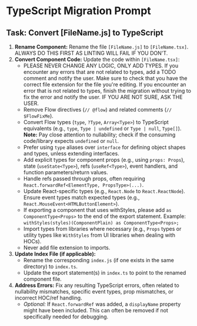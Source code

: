 # TypeScript Migration Prompt

## Task: Convert [FileName.js] to TypeScript

1.  **Rename Component:** Rename the file `[FileName.js]` to `[FileName.tsx]`. ALWAYS DO THIS FIRST AS LINTING WILL FAIL IF YOU DON'T.
2.  **Convert Component Code:** Update the code within `[FileName.tsx]`:
    *   PLEASE NEVER CHANGE ANY LOGIC, ONLY ADD TYPES. If you encounter any errors that are not related to types, add a TODO comment and notify the user. Make sure to check that you have the correct file extension for the file you're editing. If you encounter an error that is not related to types, finish the migration without trying to fix the error and notify the user. IF YOU ARE NOT SURE, ASK THE USER.
    *   Remove Flow directives (`// @flow`) and related comments (`// $FlowFixMe`).
    *   Convert Flow types (`type`, `?Type`, `Array<Type>`) to TypeScript equivalents (e.g., `type`, `Type | undefined` or `Type | null`, `Type[]`). **Note:** Pay close attention to nullability; check if the consuming code/library expects `undefined` or `null`.
    *   Prefer using `type` aliases over `interface` for defining object shapes and types, unless extending interfaces.
    *   Add explicit types for component props (e.g., using `props: Props`), state (`useState<Type>`), refs (`useRef<Type>`), event handlers, and function parameters/return values.
    *   Handle refs passed through props, often requiring `React.forwardRef<ElementType, PropsType>(...)`.
    *   Update React-specific types (e.g., `React.Node` to `React.ReactNode`). Ensure event types match expected types (e.g., `React.MouseEvent<HTMLButtonElement>`).
    *   If exporting a component that uses withStyles, please add `as ComponentType<Props>` to the end of the export statement. Example: `withStyles(styles)(ComponentPlain) as ComponentType<Props>;`
    *   Import types from libraries where necessary (e.g., `Props` types or utility types like `WithStyles` from UI libraries when dealing with HOCs).
    *   Never add file extension to imports.
1.  **Update Index File (if applicable):**
    *   Rename the corresponding `index.js` (if one exists in the same directory) to `index.ts`.
    *   Update the export statement(s) in `index.ts` to point to the renamed component file.
2.  **Address Errors:** Fix any resulting TypeScript errors, often related to nullability mismatches, specific event types, prop mismatches, or incorrect HOC/ref handling.
    *   *Optional:* If `React.forwardRef` was added, a `displayName` property might have been included. This can often be removed if not specifically needed for debugging. 